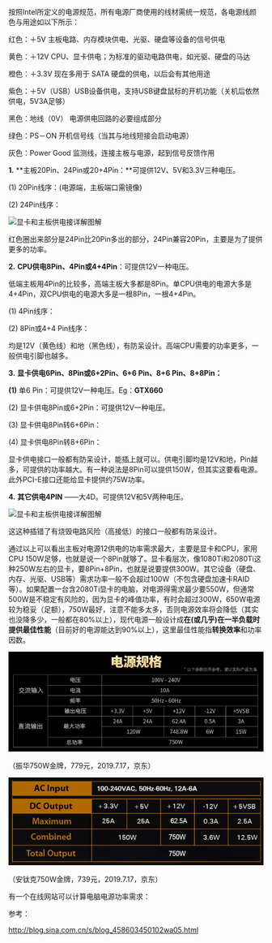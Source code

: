 按照Intel所定义的电源规范，所有电源厂商使用的线材需统一规范，各电源线颜色与用途如以下所示：

红色：＋5V 主板电路、内存模块供电、光驱、硬盘等设备的信号供电

黄色：＋12V CPU、显卡供电；为标准的驱动电路供电，如光驱、硬盘的马达

橙色：＋3.3V 现在多用于 SATA 硬盘的供电，以后会有其他用途

紫色：＋5V（USB）USB设备供电，支持USB键盘鼠标的开机功能（关机后依然供电，5V3A足够）

黑色：地线（0V） 电源供电回路的必要组成部分

绿色：PS－ON 开机信号线（当其与地线短接会启动电源）

灰色：Power Good 监测线，连接主板与电源，起到信号反馈作用



**1.**     **主板20Pin、24Pin或20+4Pin：**可提供12V、5V和3.3V三种电压。

(1)   20Pin线序：(电源端，主板端口需镜像)

(2)   24Pin线序：

![显卡和主板供电接详解图解](http://s15.sinaimg.cn/mw690/001gW8FDty70kCahTR40e&690)

红色圈出来部分是24Pin比20Pin多出的部分，24Pin兼容20Pin，主要是为了提供更多的功率。



**2.**     **CPU供电8Pin、4Pin或4+4Pin**：可提供12V一种电压。

低端主板用4Pin的比较多，高端主板大多都是8Pin。单CPU供电的电源大多是4+4Pin，双CPU供电的电源大多是一根8Pin，一根4+4Pin。

(1)   4Pin线序：

(2)   8Pin或4+4 Pin线序：

均是12V（黄色线）和地（黑色线），有防呆设计。高端CPU需要的功率更多，一般供电引脚也越多。



**3.**     **显卡供电6Pin、8Pin或6+2Pin、6+6 Pin、8+6 Pin、8+8Pin：**

**(1)**  单6 Pin：可提供12V一种电压。Eg：**GTX660**

(2)   显卡供电8Pin或6+2Pin：可提供12V一种电压。

(3)   显卡供电8Pin转6+6Pin：

(4)   显卡供电8Pin转8+6Pin：

显卡供电接口一般都有防呆设计，能插上就可以。供电引脚均是12V和地，Pin越多，可提供的功率越大。有一种说法是8Pin可以提供150W，但其实这要看电源。此外PCI-E接口还能给显卡提供约75W功率。



**4.**  **其它供电4PIN** ——大4D。可提供12V和5V两种电压。

![显卡和主板供电接详解图解](http://s12.sinaimg.cn/mw690/001gW8FDty70kChinoL1b&690)

这这种插错了有烧毁电路风险（高接低）的接口一般都有防呆设计。



通过以上可以看出主板对电源12供电的功率需求最大，主要是显卡和CPU，家用CPU 150W足够，也就是说一个8Pin就够了。显卡看层次，像1080Ti和2080Ti这种250W左右的显卡，要8Pin+8Pin，也就是说要提供300W。其它设备（硬盘、内存、光驱、USB等）需求功率一般不会超过100W（不包含硬盘加速卡RAID等）。如果配置一台含2080Ti显卡的电脑，对电源得需求最少要550W，但通常500W是不稳定有风险的，因为显卡的峰值功率，有时会超过300W，650W电源较为稳妥（足额），750W最好，注意不能多太多，否则电源效率将会降低（其实也没降多少，一般都在80%以上），现代电源一般设计成**在(或几乎)在一半负载时提供最佳性能**（目前好的电源能达到90%以上），这里最佳性能指**转换效率**和功率因数。

![振华750W金牌](https://raw.githubusercontent.com/gfjiangly/knowledges/master/assets/%E6%8C%AF%E5%8D%8E750W%E9%87%91%E7%89%8C.png)

（振华750W金牌，779元，2019.7.17，京东）

![安钛克750W金牌](https://raw.githubusercontent.com/gfjiangly/knowledges/master/assets/%E5%AE%89%E9%92%9B%E5%85%8B750W%E9%87%91%E7%89%8C.png)

（安钛克750W金牌，739元，2019.7.17，京东）



有一个在线网站可以计算电脑电源功率需求：



参考：

http://blog.sina.com.cn/s/blog_458603450102wa05.html



